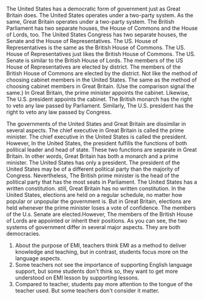 The United States has a democratic form of government just as Great Britain does. The United States operates under a two-party system. As the same, Great Britain operates under a two-party system. The British Parliament has two separate houses, the House of Commons and the House of Lords, too. The United States Congress has two separate houses, the Senate and the House of Representatives. The US. House of Representatives is the same as the British House of Commons. The US. House of Representatives just likes the British House of Commons. The US. Senate is similar to the British House of Lords. The members of the US House of Representatives are elected by district. The members of the British House of Commons are elected by the district. Not like the method of choosing cabinet members in the United States. The same as the method of choosing cabinet members in Great Britain. (Use the comparison signal the same.) In Great Britain, the prime minister appoints the cabinet. Likewise, The U.S. president appoints the cabinet. The British monarch has the right to veto any law passed by Parliament. Similarly, The U.S. president has the right to veto any law passed by Congress.

 

 

The governments of the United States and Great Britain are dissimilar in several aspects. The chief executive in Great Britain is called the prime minister. The chief executive in the United States is called the president. However, In the United States, the president fulfills the functions of both political leader and head of state. These two functions are separate in Great Britain. In other words, Great Britain has both a monarch and a prime minister. The United States has only a president.  The president of the United States may be of a different political party than the majority of Congress. Nevertheless, The British prime minister is the head of the political party that has the most seats in Parliament.  The United States has a written constitution. still, Great Britain has no written constitution.  In the United States, elections are held on a regular schedule, no matter how popular or unpopular the government is. But in Great Britain, elections are held whenever the prime minister loses a vote of confidence. The members of the U.s. Senate are elected.However, The members of the British House of Lords are appointed or inherit their positions.  As you can see, the two systems of government differ in several major aspects. They are both democracies.


1. About the purpose of EMI, teachers think EMI as a method to deliver knowledge and teaching, but in contrast, students focus more on the language aspects.
2. Some teachers not see the importance of supporting English language support, but some students don't think so, they want to get more understood on EMI lesson by supporting lessons.
3. Compared to teacher, students pay more attention to the tongue of the teacher used. But some teachers don't consider it matter.
